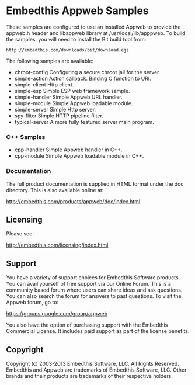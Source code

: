 Embedthis Appweb Samples
===

These samples are configured to use an installed Appweb to provide the
appweb.h header and libappweb library at /usr/local/lib/apppweb. To build
the samples, you will need to install the Bit build tool from:

    http://embedthis.com/downloads/bit/download.ejs

The following samples are available:

* chroot-config     Configuring a secure chroot jail for the server.
* simple-action     Action callback. Binding C function to URI.
* simple-client     Http client.
* simple-esp        Simple ESP web framework sample.
* simple-handler    Simple Appweb URL handler.
* simple-module     Simple Appweb loadable module.
* simple-server     Simple Http server.
* spy-fliter        Simple HTTP pipeline filter.
* typical-server    A more fully featured server main program.

### C++ Samples
* cpp-handler       Simple Appweb handler in C++.
* cpp-module        Simple Appweb loadable module in C++.

### Documentation

The full product documentation is supplied in HTML format under the doc
directory. This is also available online at:

  http://embedthis.com/products/appweb/doc/index.html

Licensing
---

Please see: 

http://embedthis.com/licensing/index.html


Support
---
You have a variety of support choices for Embedthis Software products. You can
avail yourself of free support via our Online Forum. This is a community based
forum where users can share ideas and ask questions. You can also search the
forum for answers to past questions. To visit the Appweb forum, go to:

https://groups.google.com/group/appweb

You also have the option of purchasing support with the Embedthis Commercial
License. It includes paid support as part of the license benefits.


Copyright
---

Copyright (c) 2003-2013 Embedthis Software, LLC. All Rights Reserved.
Embedthis and Appweb are trademarks of Embedthis Software, LLC. Other 
brands and their products are trademarks of their respective holders.
